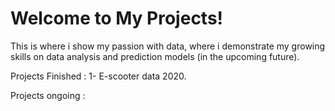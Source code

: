 # Welcome to My Projects!

This is where i show my passion with data, where i demonstrate my growing skills on data analysis and prediction models (in the upcoming future).

Projects Finished :
1- E-scooter data 2020.

Projects ongoing :

